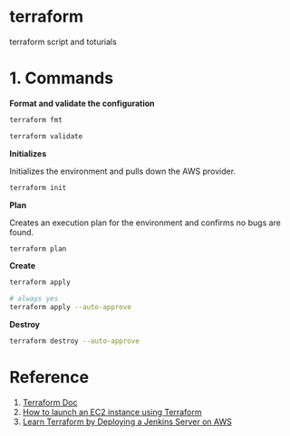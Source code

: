 # terraform
 terraform script and toturials



# 1. Commands

**Format and validate the configuration**

```bash
terraform fmt
```

```bash
terraform validate
```

**Initializes**

Initializes the environment and pulls down the AWS provider.

```bash
terraform init
```

**Plan**

 Creates an execution plan for the environment and confirms no bugs are found.

```bash
terraform plan
```

**Create**

```bash
terraform apply
```

```bash
# always yes
terraform apply --auto-approve
```

**Destroy**

```bash
terraform destroy --auto-approve
```





# Reference

1. [Terraform Doc](https://registry.terraform.io/providers/hashicorp/aws/latest/docs/resources/key_pair)
2. [How to launch an EC2 instance using Terraform](https://www.techtarget.com/searchcloudcomputing/tip/How-to-launch-an-EC2-instance-using-Terraform)
3. [Learn Terraform by Deploying a Jenkins Server on AWS](https://www.freecodecamp.org/news/learn-terraform-by-deploying-jenkins-server-on-aws/#how-to-work-with-terraform-modules)
